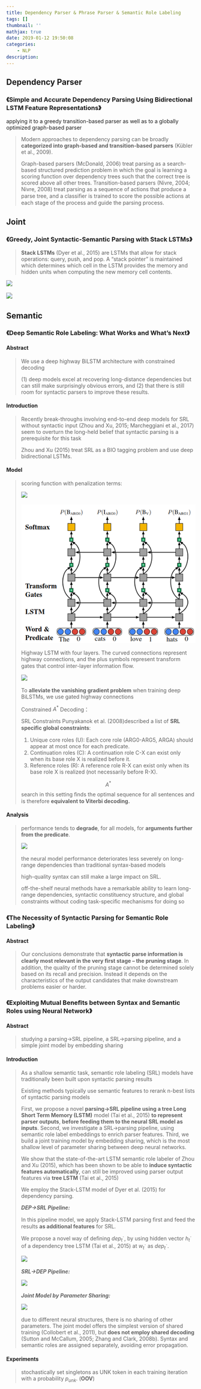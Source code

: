 ```yaml
---
title: Dependency Parser & Phrase Parser & Semantic Role Labeling
tags: []
thumbnail: ''
mathjax: true
date: 2019-01-12 19:50:08
categories:
	- NLP
description:
---
```


## Dependency Parser

### 《Simple and Accurate Dependency Parsing Using Bidirectional LSTM Feature Representations》

applying it to a greedy transition-based parser as well as to a globally optimized graph-based parser

> Modern approaches to dependency parsing can be broadly **categorized into graph-based and transition-based parsers** (Kübler et al., 2009).
>
> Graph-based parsers (McDonald, 2006) treat parsing as a search-based structured prediction problem in which the goal is learning a scoring function over dependency trees such that the correct tree is scored above all other trees. Transition-based parsers (Nivre, 2004; Nivre, 2008) treat parsing as a sequence of actions that produce a parse tree, and a classiﬁer is trained to score the possible actions at each stage of the process and guide the parsing process.

## Joint

### 《Greedy, Joint Syntactic-Semantic Parsing with Stack LSTMs》

> **Stack LSTMs** (Dyer et al., 2015) are LSTMs that allow for stack operations: query, push, and pop. A “stack pointer” is maintained which determines which cell in the LSTM provides the memory and hidden units when computing the new memory cell contents. 

![](https://cdn.jsdelivr.net/gh/xmzzyo/Blog@master/source/_posts/https://cdn.jsdelivr.net/gh/xmzzyo/Blog@master/source/_posts/Dependency-Parser-Phrase-Parser-Semantic-Role-Labeling/20190112230510.png)



![](https://cdn.jsdelivr.net/gh/xmzzyo/Blog@master/source/_posts/https://cdn.jsdelivr.net/gh/xmzzyo/Blog@master/source/_posts/Dependency-Parser-Phrase-Parser-Semantic-Role-Labeling/20190112230653.png)

## Semantic

### 《Deep Semantic Role Labeling: What Works and What’s Next》

#### Abstract

> We use a deep highway BiLSTM architecture with constrained decoding
>
>   (1) deep models excel at recovering long-distance dependencies but can still make surprisingly obvious errors, and (2) that there is still room for syntactic parsers to improve these results.

#### Introduction

> Recently break-throughs involving end-to-end deep models for SRL without syntactic input (Zhou and Xu, 2015; Marcheggiani et al., 2017) seem to overturn the long-held belief that syntactic parsing is a prerequisite for this task
>
> Zhou and Xu (2015) treat SRL as a BIO tagging problem and use deep bidirectional LSTMs. 

#### Model

> scoring function with penalization terms:
>
> ![](https://cdn.jsdelivr.net/gh/xmzzyo/Blog@master/source/_posts/https://cdn.jsdelivr.net/gh/xmzzyo/Blog@master/source/_posts/Dependency-Parser-Phrase-Parser-Semantic-Role-Labeling/20190115201522.png)
>
> ![1547554556885](Dependency-Parser-Phrase-Parser-Semantic-Role-Labeling/20190115201555.png)
>
> Highway LSTM with four layers. The curved connections represent highway connections, and the plus symbols represent transform gates that control inter-layer information ﬂow.
>
> ![](https://cdn.jsdelivr.net/gh/xmzzyo/Blog@master/source/_posts/https://cdn.jsdelivr.net/gh/xmzzyo/Blog@master/source/_posts/Dependency-Parser-Phrase-Parser-Semantic-Role-Labeling/20190115203401.png)
>
> To **alleviate the vanishing gradient problem** when training deep BiLSTMs, we use gated highway connections
>
> Constrained $A^*$ Decoding：
>
> SRL Constraints Punyakanok et al. (2008)described a list of **SRL speciﬁc global constraints**:
>
> 1. Unique core roles (U): Each core role (ARG0-ARG5, ARGA) should appear at most once for each predicate.
> 2. Continuation roles (C): A continuation role C-X can exist only when its base role X is realized before it.
> 3. Reference roles (R): A reference role R-X can exist only when its base role X is realized (not necessarily before R-X).
>
> $$A^*$$ search in this setting ﬁnds the optimal sequence for all sentences and is therefore **equivalent to Viterbi decoding.**

#### Analysis

> performance tends to **degrade**, for all models, for **arguments further from the predicate**.
>
> ![](https://cdn.jsdelivr.net/gh/xmzzyo/Blog@master/source/_posts/https://cdn.jsdelivr.net/gh/xmzzyo/Blog@master/source/_posts/Dependency-Parser-Phrase-Parser-Semantic-Role-Labeling/20190115225725.png)
>
> the neural model performance deteriorates less severely on long-range dependencies than traditional syntax-based models
>
> high-quality syntax can still make a large impact on SRL.
>
> off-the-shelf neural methods have a remarkable ability to learn long-range dependencies, syntactic constituency structure, and global constraints without coding task-speciﬁc mechanisms for doing so

### 《The Necessity of Syntactic Parsing for Semantic Role Labeling》

#### Abstract

> Our conclusions demonstrate that **syntactic parse information is clearly most relevant in the very ﬁrst stage – the pruning stage**. In addition, the quality of the pruning stage cannot be determined solely based on its recall and precision. Instead it depends on the characteristics of the output candidates that make downstream problems easier or harder.

### 《Exploiting Mutual Beneﬁts between Syntax and Semantic Roles using Neural Network》

#### Abstract

> studying a parsing→SRL pipeline, a SRL→parsing pipeline, and a simple joint model by embedding sharing

#### Introduction

> As a shallow semantic task, semantic role labeling (SRL) models have traditionally been built upon syntactic parsing results
>
> Existing methods typically use semantic features to rerank n-best lists of syntactic parsing models
>
> First, we propose a novel **parsing→SRL pipeline using a tree Long Short Term Memory (LSTM)** model (Tai et al., 2015) **to represent parser outputs**, **before feeding them to the neural SRL model as inputs**. Second, we investigate a SRL→parsing pipeline, using semantic role label embeddings to enrich parser features. Third, we build a joint training model by embedding sharing, which is the most shallow level of parameter sharing between deep neural networks. 
>
> We show that the state-of-the-art LSTM semantic role labeler of Zhou and Xu (2015), which has been shown to be able to **induce syntactic features automatically**, can still be improved using parser output features via **tree LSTM** (Tai et al., 2015)
>
> We employ the Stack-LSTM model of Dyer et al. (2015) for dependency parsing.
>
> ***DEP→SRL Pipeline:***
>
> In this pipeline model, we apply Stack-LSTM parsing ﬁrst and feed the results **as additional features** for SRL.
>
> We propose a novel way of deﬁning $dep_{t^¯}$, by using hidden vector $h_{t^¯}$ of a dependency tree LSTM (Tai et al., 2015) at $w_{t^¯}$ as $dep_{t^¯}$.
>
> ![](https://cdn.jsdelivr.net/gh/xmzzyo/Blog@master/source/_posts/https://cdn.jsdelivr.net/gh/xmzzyo/Blog@master/source/_posts/Dependency-Parser-Phrase-Parser-Semantic-Role-Labeling/20190116171244.png)
>
> ***SRL→DEP Pipeline:***
>
> ![](https://cdn.jsdelivr.net/gh/xmzzyo/Blog@master/source/_posts/https://cdn.jsdelivr.net/gh/xmzzyo/Blog@master/source/_posts/Dependency-Parser-Phrase-Parser-Semantic-Role-Labeling/20190116171331.png)
>
>  ***Joint Model by Parameter Sharing:***
>
> ![](https://cdn.jsdelivr.net/gh/xmzzyo/Blog@master/source/_posts/https://cdn.jsdelivr.net/gh/xmzzyo/Blog@master/source/_posts/Dependency-Parser-Phrase-Parser-Semantic-Role-Labeling/20190116172117.png)
>
> due to different neural structures, there is no sharing of other parameters. The joint model offers the simplest version of shared training (Collobert et al., 2011), but **does not employ shared decoding** (Sutton and McCallum, 2005; Zhang and Clark, 2008b). Syntax and semantic roles are assigned separately, avoiding error propagation.

#### Experiments

> stochastically set singletons as UNK token in each training iteration with a probability $p_{unk}$. (**OOV**)


